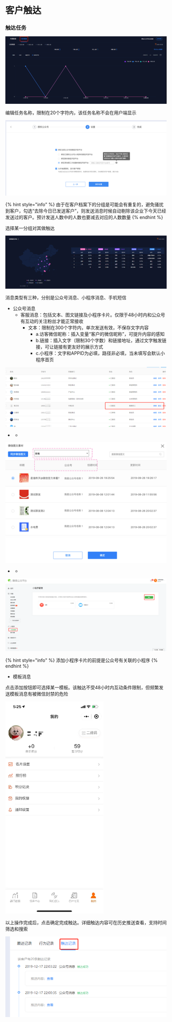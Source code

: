 # 客户触达

### 触达任务

![](../.gitbook/assets/image%20%28246%29.png)

编辑任务名称，限制在20个字符内，该任务名称不会在用户端显示

![](../.gitbook/assets/image%20%28356%29.png)

{% hint style="info" %}
由于在客户档案下的分组是可能会有重复的，避免骚扰到客户，勾选“去除今日已发送客户”，则发送消息时候自动剔除该企业下今天已经发送过的客户。预计发送人数中的人数也要减去对应的人数数量
{% endhint %}

选择某一分组对其做触达

![](../.gitbook/assets/image%20%28105%29.png)

消息类型有三种，分别是公众号消息、小程序消息、手机短信

* 公众号消息
  * 客服消息：包括文本、图文链接及小程序卡片。仅限于48小时内和公众号有互动的关注粉丝才能正常接收
    * 文本：限制在300个字符内，单次发送有效，不保存文字内容
      * a.访客微信昵称：插入变量“客户的微信昵称”，可提升内容的感知 
      * b.链接：插入文字（限制30个字数）和链接地址，通过文字触发链接，可让链接有更友好的展示方式
      * c.小程序：文字和APPID为必填，路径非必填，当未填写会默认小程序首页

![](../.gitbook/assets/image%20%28151%29.png)

* * 

![](../.gitbook/assets/image%20%28375%29.png)

* * 

![](../.gitbook/assets/image%20%284%29.png)

{% hint style="info" %}
添加小程序卡片的前提是公众号有关联的小程序
{% endhint %}

* 模板消息

点击添加按钮即可选择某一模板。该触达不受48小时内互动条件限制，但频繁发送模板消息有被微信封禁的危险

![](../.gitbook/assets/image%20%2853%29.png)

以上操作完成后，点击确定完成触达。详细触达内容可在历史推送查看，支持时间筛选和搜索

![](../.gitbook/assets/image%20%28312%29.png)





